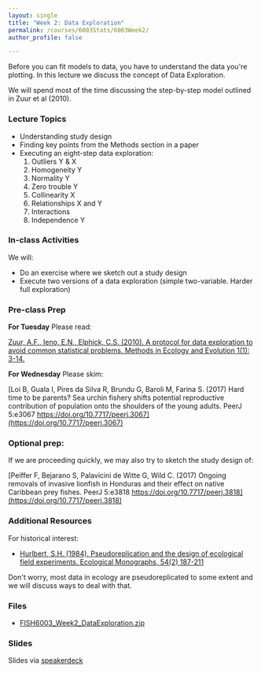 ```yaml
---
layout: single
title: "Week 2: Data Exploration"
permalink: /courses/6003Stats/6003Week2/
author_profile: false

---
```


Before you can fit models to data, you have to understand the data you're plotting. In this lecture we discuss the concept of Data Exploration. 

We will spend most of the time discussing the step-by-step model outlined in Zuur et al (2010). 

### Lecture Topics

* Understanding study design
* Finding key points from the Methods section in a paper
* Executing an eight-step data exploration:
	1. Outliers Y & X
	2. Homogeneity Y
	3. Normality Y
	4. Zero trouble Y
	5. Collinearity X
	6. Relationships X and Y
	7. Interactions
	8. Independence Y

### In-class Activities

We will: 

* Do an exercise where we sketch out a study design
* Execute two versions of a data exploration (simple two-variable. Harder full exploration)

### Pre-class Prep

**For Tuesday** Please read: 

[Zuur, A.F., Ieno, E.N., Elphick, C.S. (2010). A protocol for data exploration to avoid common statistical problems. Methods in Ecology and Evolution 1(1): 3-14.](http://onlinelibrary.wiley.com/doi/10.1111/j.2041-210X.2009.00001.x/full)

**For Wednesday** Please skim: 

[Loi B, Guala I, Pires da Silva R, Brundu G, Baroli M, Farina S. (2017) Hard time to be parents? Sea urchin fishery shifts potential reproductive contribution of population onto the shoulders of the young adults. PeerJ 5:e3067 https://doi.org/10.7717/peerj.3067](https://doi.org/10.7717/peerj.3067)

### Optional prep:

If we are proceeding quickly, we may also try to sketch the study design of:

[Peiffer F, Bejarano S, Palavicini de Witte G, Wild C. (2017) Ongoing removals of invasive lionfish in Honduras and their effect on native Caribbean prey fishes. PeerJ 5:e3818 https://doi.org/10.7717/peerj.3818](https://doi.org/10.7717/peerj.3818)

### Additional Resources

For historical interest: 

- [Hurlbert, S.H. (1984). Pseudoreplication and the design of ecological field experiments. Ecological Monographs, 54(2) 187-211](http://onlinelibrary.wiley.com/doi/10.1111/j.2041-210X.2009.00001.x/full#b14) 

Don't worry, most data in ecology are pseudoreplicated to some extent and we will discuss ways to deal with that. 

### Files

- [FISH6003_Week2_DataExploration.zip](/assets/images/6003/FISH6003_Week2_DataExploration.zip)

### Slides

<script async class="speakerdeck-embed" data-id="a3ffe33339c34a64a8b75aac483c0d01" data-ratio="1.77777777777778" src="//speakerdeck.com/assets/embed.js"></script>

Slides via [speakerdeck](https://speakerdeck.com/pandalusplatyceros/fish-6003-week-2-data-exploration)


